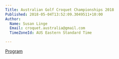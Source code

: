 ```yaml
---
Title: Australian Golf Croquet Championships 2018
Published: 2018-05-04T13:52:09.3049511+10:00
Author:
  Name: Susan Linge
  Email: croquet.australia@gmail.com
  TimeZoneId: AUS Eastern Standard Time

---
```

[Program](/2018-Program-Aust-GC-Open-Cairnlea-final.docx)